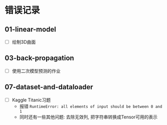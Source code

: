 # 错误记录

## 01-linear-model

- [ ] 绘制3D曲面

## 03-back-propagation

- [ ] 使用二次模型预测的作业

## 07-dataset-and-dataloader

- [ ] Kaggle Titanic习题
  - 报错 `RuntimeError: all elements of input should be between 0 and 1`
  - 同时还有一些其他问题: 去除无效列, 把字符串转换成Tensor可用的表示